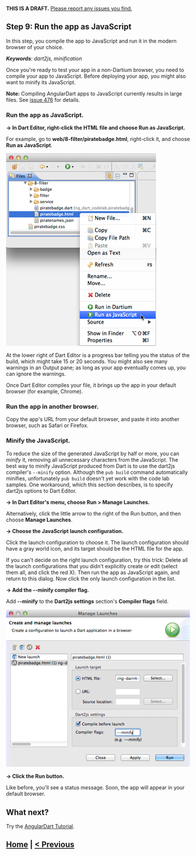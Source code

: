 **THIS IS A DRAFT.**
[Please report any issues you find.](https://github.com/angular/ng-darrrt-codelab/issues)


## Step 9: Run the app as JavaScript

In this step, you compile the app to JavaScript and
run it in the modern browser of your choice.

_**Keywords**: dart2js, minification_

Once you're ready to test your app in a non-Dartium browser,
you need to compile your app to JavaScript.
Before deploying your app, you might also want to minify its JavaScript.

**Note:** Compiling AngularDart apps to JavaScript currently results in large files.
See [issue 476](https://github.com/angular/angular.dart/issues/476) for details.


### Run the app as JavaScript.

**&rarr; In Dart Editor, right-click the HTML file and choose Run as JavaScript.**

For example, go to **web/8-filter/piratebadge.html**,
right-click it, and choose **Run as JavaScript**.

![screenshot of Dart Editor](img/runAsJs.png)

At the lower right of Dart Editor is a progress bar
telling you the status of the build,
which might take 15 or 20 seconds.
You might also see many warnings in an Output pane;
as long as your app eventually comes up,
you can ignore the warnings.

Once Dart Editor compiles your file,
it brings up the app in your default browser
(for example, Chrome).


### Run the app in another browser.

Copy the app's URL from your default browser,
and paste it into another browser,
such as Safari or Firefox.

### Minify the JavaScript.

To reduce the size of the generated JavaScript by half or more,
you can _minify_ it,
removing all unnecessary characters from the JavaScript.
The best way to minify JavaScript produced from Dart is to use
the dart2js compiler's `--minify` option.
Although the `pub build` command
automatically minifies,
unfortunately `pub build`
doesn't yet work with the code lab samples.
One workaround, which this section describes,
is to specify dart2js options to Dart Editor.

<b> &rarr; In Dart Editor's menu, choose Run > Manage Launches. </b>

Alternatively, click the little arrow to the right of the Run button,
and then choose **Manage Launches**.

<b> &rarr; Choose the JavaScript launch configuration. </b>

Click the launch configuration to choose it.
The launch configuration should have a gray world icon,
and its target should be the HTML file for the app.

If you can't decide on the right launch configuration,
try this trick:
Delete all the launch configurations
that you didn't explicitly create or edit
(select them all, and click the red X).
Then run the app as JavaScript again,
and return to this dialog.
Now click the only launch configuration in the list.

<b> &rarr; Add the --minify compiler flag. </b>

Add **--minify** to the **Dart2js settings** section's **Compiler flags** field.

![screenshot of Dart Editor's Manage Launches dialog](img/manageLaunches.png)

<b> &rarr; Click the Run button. </b>

Like before, you'll see a status message.
Soon, the app will appear in your default browser.


## What next?

Try the [AngularDart Tutorial](https://angulardart.org/tutorial/).


## [Home](../README.md) | [< Previous](step-8.md)

